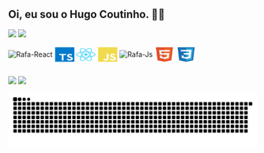 ## Oi, eu sou o Hugo Coutinho. 👨‍💻
<div>
  <img height="180em" src="https://github-readme-stats.vercel.app/api?username=HugoCoutinho96&show_icons=true&theme=dark)(https://github.com/HugoCoutinho96/github-readme-stats)"/>
  <img height="180em" src="https://github-readme-stats.vercel.app/api/top-langs/?username=HugoCoutinho96&layout=compact&theme=dark"/>
</div>
<div style="display: inline-block"><br>
  <img align="center" alt="Rafa-React" height="30" width="40" src="https://cdn.jsdelivr.net/gh/devicons/devicon@latest/icons/nextjs/nextjs-original.svg">
  <img align="center" alt="Rafa-Ts" height="30" width="40" src="https://raw.githubusercontent.com/devicons/devicon/master/icons/typescript/typescript-plain.svg">
  <img align="center" alt="Rafa-React" height="30" width="40" src="https://raw.githubusercontent.com/devicons/devicon/master/icons/react/react-original.svg">
  <img align="center" alt="Rafa-Js" height="30" width="40" src="https://raw.githubusercontent.com/devicons/devicon/master/icons/javascript/javascript-plain.svg">
  <img align="center" alt="Rafa-Js" height="30" width="40" src="https://cdn.jsdelivr.net/gh/devicons/devicon@latest/icons/tailwindcss/tailwindcss-original.svg">
  <img align="center" alt="Rafa-HTML" height="30" width="40" src="https://raw.githubusercontent.com/devicons/devicon/master/icons/html5/html5-original.svg">
  <img align="center" alt="Rafa-CSS" height="30" width="40" src="https://raw.githubusercontent.com/devicons/devicon/master/icons/css3/css3-original.svg">
</div>

##

<div> 
  <a href = "mailto:hugocoutinho96@outlook.com"><img src="https://img.shields.io/badge/-Outlook-%232D2D2D?style=for-the-badge&logo=microsoftoutlook&logoColor=white" target="_blank"></a>
  <a href="https://www.linkedin.com/in/hugocoutinho96" target="_blank"><img src="https://img.shields.io/badge/-LinkedIn-%230077B5?style=for-the-badge&logo=linkedin&logoColor=white" target="_blank"></a> 
</div>

![Snake animation](https://github.com/HugoCoutinho96/HugoCoutinho96/blob/output/github-contribution-grid-snake.svg)
